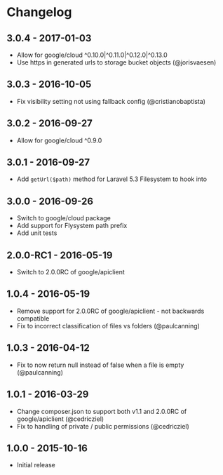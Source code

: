# Changelog

## 3.0.4 - 2017-01-03

* Allow for google/cloud ^0.10.0|^0.11.0|^0.12.0|^0.13.0
* Use https in generated urls to storage bucket objects (@jorisvaesen)

## 3.0.3 - 2016-10-05

* Fix visibility setting not using fallback config (@cristianobaptista)

## 3.0.2 - 2016-09-27

* Allow for google/cloud ^0.9.0

## 3.0.1 - 2016-09-27

* Add `getUrl($path)` method for Laravel 5.3 Filesystem to hook into

## 3.0.0 - 2016-09-26

* Switch to google/cloud package
* Add support for Flysystem path prefix
* Add unit tests

## 2.0.0-RC1 - 2016-05-19

* Switch to 2.0.0RC of google/apiclient

## 1.0.4 - 2016-05-19

* Remove support for 2.0.0RC of google/apiclient - not backwards compatible
* Fix to incorrect classification of files vs folders (@paulcanning)

## 1.0.3 - 2016-04-12

* Fix to now return null instead of false when a file is empty (@paulcanning)

## 1.0.1 - 2016-03-29

* Change composer.json to support both v1.1 and 2.0.0RC of google/apiclient (@cedricziel)
* Fix to handling of private / public permissions (@cedricziel)

## 1.0.0 - 2015-10-16

* Initial release
